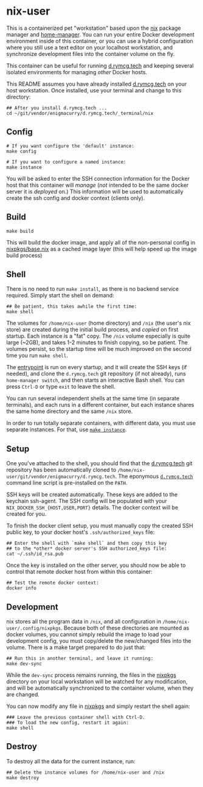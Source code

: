 # nix-user

This is a containerized pet "workstation" based upon the
[nix](https://nixos.org/) package manager and
[home-manager](https://github.com/nix-community/home-manager#readme).
You can run your entire Docker development environment inside of this
container, or you can use a hybrid configuration where you still use a
text editor on your localhost workstation, and synchronize development
files into the container volume on the fly.

This container can be useful for running
[d.rymcg.tech](../../README.md) and keeping several isolated
environments for managing *other* Docker hosts.

This README assumes you have already installed
[d.rymcg.tech](../../README.md) on your host workstation. Once
installed, use your terminal and change to this directory:

```
## After you install d.rymcg.tech ...
cd ~/git/vendor/enigmacurry/d.rymcg.tech/_terminal/nix
```

## Config

```
# If you want configure the 'default' instance:
make config

# If you want to configure a named instance:
make instance
```

You will be asked to enter the SSH connection information for the
Docker host that this container will *manage* (*not* intended to be
the same docker server it is *deployed* on.) This information will be
used to automatically create the ssh config and docker context
(clients only).

## Build

```
make build
```

This will build the docker image, and apply all of the non-personal
config in [nixpkgs/base.nix](nix-user/nixpkgs/base.nix) as a cached
image layer (this will help speed up the image build process)

## Shell

There is no need to run `make install`, as there is no backend service
required. Simply start the shell on demand:

```
## Be patient, this takes awhile the first time:
make shell
```

The volumes for `/home/nix-user` (home directory) and `/nix` (the
user's nix store) are created during the initial build process, and
*copied* on first startup. Each instance is a "fat" copy. The `/nix`
volume especially is quite large (~2GB), and takes 1-2 minutes to
finish copying, so be patient. The volumes persist, so the startup
time will be much improved on the second time you run `make shell`.

The [entrypoint](nix-user/entrypoint.sh) is run on every startup, and
it will create the SSH keys (if needed), and clone the `d.rymcg.tech`
git repository (if not already), runs `home-manager switch`, and then
starts an interactive Bash shell. You can press `Ctrl-D` or type
`exit` to leave the shell.

You can run several independent shells at the same time (in separate
terminals), and each runs in a different container, but each instance
shares the same home directory and the same `/nix` store.

In order to run totally separate containers, with different data, you
must use separate instances. For that, use [`make
instance`](../../README.md#creating-multiple-instances-of-a-service).

## Setup

One you've attached to the shell, you should find that the
[d.rymcg.tech](https://github.com/EnigmaCurry/d.rymcg.tech) git
repository has been automatically cloned to
`/home/nix-user/git/vendor/enigmacurry/d.rymcg.tech`. The eponymous
[`d.rymcg.tech`](../../README.md#using-the-drymcgtech-cli-script-optional)
command line script is pre-installed on the `PATH`.

SSH keys will be created automatically. These keys are added to the
keychain ssh-agent. The SSH config will be populated with your
`NIX_DOCKER_SSH_{HOST,USER,PORT}` details. The docker context will be
created for you.

To finish the docker client setup, you must manually copy the created
SSH public key, to your docker host's `.ssh/authorized_keys` file:

```
## Enter the shell with `make shell` and then copy this key
## to the *other* docker server's SSH authorized_keys file:
cat ~/.ssh/id_rsa.pub
```

Once the key is installed on the other server, you should now be able
to control that remote docker host from within this container:

```
## Test the remote docker context:
docker info
```

## Development

nix stores all the program data in `/nix`, and all configuration in
`/home/nix-user/.config/nixpkgs`. Because both of these directories
are mounted as docker volumes, you cannot simply rebuild the image to
load your development config, you must copy/delete the new/changed
files into the volume. There is a make target prepared to do just
that:

```
## Run this in another terminal, and leave it running:
make dev-sync
```

While the `dev-sync` process remains running, the files in the
[nixpkgs](nix-user/nixpkgs) directory on your local workstation will
be watched for any modification, and will be automatically
synchronized to the container volume, when they are changed.

You can now modify any file in [nixpkgs](nix-user/nixpkgs) and simply
restart the shell again:

```
### Leave the previous container shell with Ctrl-D.
### To load the new config, restart it again:
make shell
```

## Destroy

To destroy all the data for the current instance, run:

```
## Delete the instance volumes for /home/nix-user and /nix
make destroy
```

